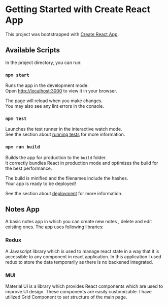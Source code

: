 # Getting Started with Create React App

This project was bootstrapped with [Create React App](https://github.com/facebook/create-react-app).

## Available Scripts

In the project directory, you can run:

### `npm start`

Runs the app in the development mode.\
Open [http://localhost:3000](http://localhost:3000) to view it in your browser.

The page will reload when you make changes.\
You may also see any lint errors in the console.

### `npm test`

Launches the test runner in the interactive watch mode.\
See the section about [running tests](https://facebook.github.io/create-react-app/docs/running-tests) for more information.

### `npm run build`

Builds the app for production to the `build` folder.\
It correctly bundles React in production mode and optimizes the build for the best performance.

The build is minified and the filenames include the hashes.\
Your app is ready to be deployed!

See the section about [deployment](https://facebook.github.io/create-react-app/docs/deployment) for more information.

## Notes App

A basic notes app in which you can create new notes , delete and edit existing ones. The app uses following libraries:

### Redux

A Javascript library which is used to manage react state in a way that it is accessible to any component in react application. In this application I used redux to store the data temporarily as there is no backened integrated.

### MUI

Material UI is a library which provides React components which are used to improve UI design. These components are easily customizable. I have utilized Grid Component to set structure of the main page.



